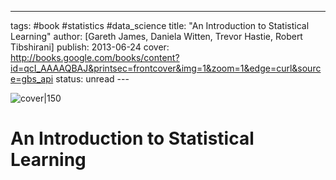 --- 
tags: #book #statistics #data_science 
title: "An Introduction to Statistical Learning" 
author: [Gareth James, Daniela Witten, Trevor Hastie, Robert Tibshirani] 
publish: 2013-06-24 
cover: http://books.google.com/books/content?id=qcI_AAAAQBAJ&printsec=frontcover&img=1&zoom=1&edge=curl&source=gbs_api 
status: unread --- 

![cover|150](http://books.google.com/books/content?id=qcI_AAAAQBAJ&printsec=frontcover&img=1&zoom=1&edge=curl&source=gbs_api) 

# An Introduction to Statistical Learning